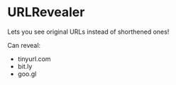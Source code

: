 URLRevealer
===========

Lets you see original URLs instead of shorthened ones!

Can reveal:
* tinyurl.com
* bit.ly
* goo.gl
